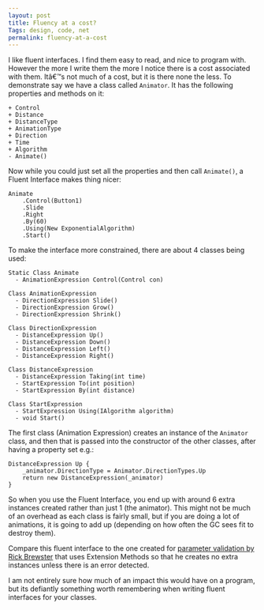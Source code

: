 ```yaml
---
layout: post
title: Fluency at a cost?
Tags: design, code, net
permalink: fluency-at-a-cost
---
```


I like fluent interfaces.  I find them easy to read, and nice to program with.  However the more I write them the more I notice there is a cost associated with them.  Itâ€™s not much of a cost, but it is there none the less.  To demonstrate say we have a class called `Animator`.  It has the following properties and methods on it:

    + Control
    + Distance
    + DistanceType
    + AnimationType
    + Direction
    + Time
    + Algorithm
    - Animate()
    
Now while you could just set all the properties and then call `Animate()`, a Fluent Interface makes thing nicer:

    Animate
		.Control(Button1)
		.Slide
		.Right
		.By(60)
		.Using(New ExponentialAlgorithm)
		.Start()

To make the interface more constrained, there are about 4 classes being used:

    Static Class Animate
      - AnimationExpression Control(Control con)

    Class AnimationExpression
      - DirectionExpression Slide()
      - DirectionExpression Grow()
      - DirectionExpression Shrink()
      
    Class DirectionExpression
      - DistanceExpression Up()
      - DistanceExpression Down()
      - DistanceExpression Left()
      - DistanceExpression Right()
      
    Class DistanceExpression
      - DistanceExpression Taking(int time)
      - StartExpression To(int position)
      - StartExpression By(int distance)
      
    Class StartExpression
      - StartExpression Using(IAlgorithm algorithm)
      - void Start()
  
The first class (Animation Expression) creates an instance of the `Animator` class, and then that is passed into the constructor of the other classes, after having a property set e.g.:

    DistanceExpression Up {
        _animator.DirectionType = Animator.DirectionTypes.Up
        return new DistanceExpression(_animator)
    }
    
So when you use the Fluent Interface, you end up with around 6 extra instances created rather than just 1 (the animator).  This might not be much of an overhead as each class is fairly small, but if you are doing a lot of animations, it is going to add up (depending on how often the GC sees fit to destroy them).

Compare this fluent interface to the one created for [parameter validation by Rick Brewster][1] that uses Extension Methods so that he creates no extra instances unless there is an error detected.

I am not entirely sure how much of an impact this would have on a program, but its defiantly something worth remembering when writing fluent interfaces for your classes.


[1]: http://blog.getpaint.net/2008/12/06/a-fluent-approach-to-c-parameter-validation/
